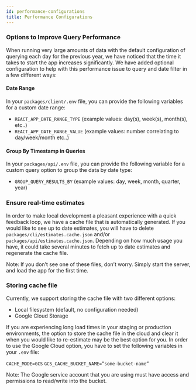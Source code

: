 ```yaml
---
id: performance-configurations
title: Performance Configurations
---
```


### Options to Improve Query Performance

When running very large amounts of data with the default configuration of querying each day for the previous year, we have noticed that the time it takes to start the app increases significantly. We have added optional configuration to help with this performance issue to query and date filter in a few different ways:

#### Date Range

In your `packages/client/.env` file, you can provide the following variables for a custom date range:

- `REACT_APP_DATE_RANGE_TYPE` (example values: day(s), week(s), month(s), etc..)
- `REACT_APP_DATE_RANGE_VALUE` (example values: number correlating to day/week/month etc..)

#### Group By Timestamp in Queries

In your `packages/api/.env` file, you can provide the following variable for a custom query option to group the data by date type:

- `GROUP_QUERY_RESULTS_BY` (example values: day, week, month, quarter, year)

### Ensure real-time estimates

In order to make local development a pleasant experience with a quick feedback loop, we have a cache file that is automatically generated. If you would like to see up to date estimates, you will have to delete `packages/cli/estimates.cache.json` and/or `packages/api/estimates.cache.json`. Depending on how much usage you have, it could take several minutes to fetch up to date estimates and regenerate the cache file.

Note: If you don’t see one of these files, don’t worry. Simply start the server, and load the app for the first time.

### Storing cache file

Currently, we support storing the cache file with two different options:

- Local filesystem (default, no configuration needed)
- Google Cloud Storage

If you are experiencing long load times in your staging or production environments, the option to store the cache file in the cloud and clear it when you would like to re-estimate may be the best option for you. In order to use the Google Cloud option, you have to set the following variables in your `.env` file:

`CACHE_MODE=GCS`
`GCS_CACHE_BUCKET_NAME=”some-bucket-name”`

Note: The Google service account that you are using must have access and permissions to read/write into the bucket.
